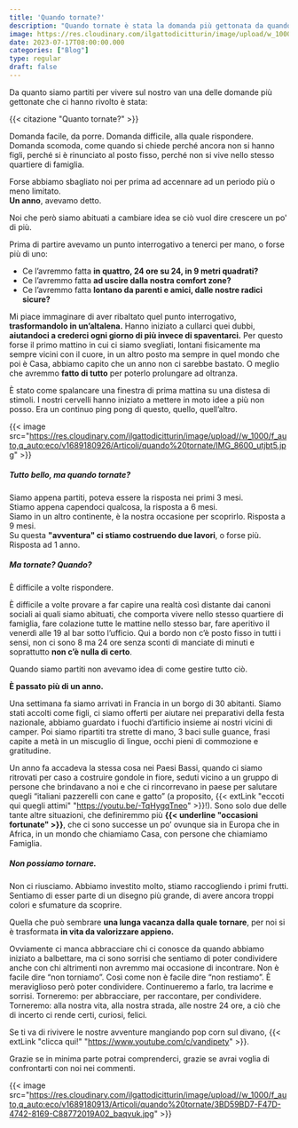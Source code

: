 ```yaml
---
title: 'Quando tornate?'
description: "Quando tornate è stata la domanda più gettonata da quando siamo partiti per vivere la nostra vita a bordo di un van. Domanda facile o difficile? Scoprilo in questo articolo."
image: https://res.cloudinary.com/ilgattodicitturin/image/upload/w_1000/f_auto,q_auto:eco/v1689180920/Articoli/quando%20tornate/IMG_2899_ha372q.jpg
date: 2023-07-17T08:00:00.000
categories: ["Blog"]
type: regular
draft: false
---
```


Da quanto siamo partiti per vivere sul nostro van una delle domande più gettonate che ci hanno rivolto è stata:

{{< citazione "Quanto tornate?" >}}

Domanda facile, da porre.
Domanda difficile, alla quale rispondere.
Domanda scomoda, come quando si chiede perché ancora non si hanno figli, perché si è rinunciato al posto fisso, perché non si vive nello stesso quartiere di famiglia. 


Forse abbiamo sbagliato noi per prima ad accennare ad un periodo più o meno limitato.  
**Un anno**, avevamo detto.

Noi che però siamo abituati a cambiare idea se ciò vuol dire crescere un po' di più.

Prima di partire avevamo un punto interrogativo a tenerci per mano, o forse più di uno:

- Ce l’avremmo fatta **in quattro, 24 ore su 24, in 9 metri quadrati?** 
- Ce l’avremmo fatta **ad uscire dalla nostra comfort zone?**
- Ce l’avremmo fatta **lontano da parenti e amici, dalle nostre radici sicure?**

Mi piace immaginare di aver ribaltato quel punto interrogativo, **trasformandolo in un’altalena.**
Hanno iniziato a cullarci quei dubbi, **aiutandoci a crederci ogni giorno di più invece di spaventarci.**
Per questo forse il primo mattino in cui ci siamo svegliati, lontani fisicamente ma sempre vicini con il cuore, in un altro posto ma sempre in quel mondo che poi è Casa, abbiamo capito che un anno non ci sarebbe bastato. O meglio che avremmo **fatto di tutto** per poterlo prolungare ad oltranza. 

È stato come spalancare una finestra di prima mattina su una distesa di stimoli. 
I nostri cervelli hanno iniziato a mettere in moto idee a più non posso. Era un continuo ping pong di questo, quello, quell’altro.

{{< image src="https://res.cloudinary.com/ilgattodicitturin/image/upload//w_1000/f_auto,q_auto:eco/v1689180926/Articoli/quando%20tornate/IMG_8600_utjbt5.jpg" >}}


##### Tutto bello, ma quando tornate? 

Siamo appena partiti, poteva essere la risposta nei primi 3 mesi.  
Stiamo appena capendoci qualcosa, la risposta a 6 mesi.  
Siamo in un altro continente, è la nostra occasione per scoprirlo. Risposta a 9 mesi.  
Su questa **"avventura" ci stiamo costruendo due lavori**, o forse più. Risposta ad 1 anno.  

##### Ma tornate? Quando? 

È difficile a volte rispondere.  

È difficile a volte provare a far capire una realtà così distante dai canoni sociali ai quali siamo abituati, che comporta vivere nello stesso quartiere di famiglia, fare colazione tutte le mattine nello stesso bar, fare aperitivo il venerdì alle 19 al bar sotto l’ufficio. 
Qui a bordo non c’è posto fisso in tutti i sensi, non ci sono 8 ma 24 ore senza sconti di manciate di minuti e soprattutto **non c’è nulla di certo**. 

Quando siamo partiti non avevamo idea di come gestire tutto ciò. 

**È passato più di un anno.**

Una settimana fa siamo arrivati in Francia in un borgo di 30 abitanti. Siamo stati accolti come figli, ci siamo offerti per aiutare nei preparativi della festa nazionale, abbiamo guardato i fuochi d’artificio insieme ai nostri vicini di camper. Poi siamo ripartiti tra strette di mano, 3 baci sulle guance, frasi capite a metà in un miscuglio di lingue, occhi pieni di commozione e gratitudine.

Un anno fa accadeva la stessa cosa nei Paesi Bassi, quando ci siamo ritrovati per caso a costruire gondole in fiore, seduti vicino a un gruppo di persone che brindavano a noi e che ci rincorrevano in paese per salutare quegli “italiani pazzerelli con cane e gatto” (a proposito, {{< extLink "eccoti qui quegli attimi" "https://youtu.be/-TqHygqTneo" >}}!). 
Sono solo due delle tante altre situazioni, che definiremmo più **{{< underline "occasioni fortunate" >}}**, che ci sono successe un po’ ovunque sia in Europa che in Africa, in un mondo che chiamiamo Casa, con persone che chiamiamo Famiglia.

##### Non possiamo tornare. 

Non ci riusciamo. Abbiamo investito molto, stiamo raccogliendo i primi frutti. 
Sentiamo di esser parte di un disegno più grande, di avere ancora troppi colori e sfumature da scoprire.  

Quella che può sembrare **una lunga vacanza dalla quale tornare**, per noi si è trasformata **in vita da valorizzare appieno.**  

Ovviamente ci manca abbracciare chi ci conosce da quando abbiamo iniziato a balbettare, ma ci sono sorrisi che sentiamo di poter condividere anche con chi altrimenti non avremmo mai occasione di incontrare.
Non è facile dire “non torniamo”.
Così come non è facile dire “non restiamo”.
È meraviglioso però poter condividere. Continueremo a farlo, tra lacrime e sorrisi.
Torneremo: per abbracciare, per raccontare, per condividere. 
Torneremo: alla nostra vita, alla nostra strada, alle nostre 24 ore, a ciò che di incerto ci rende certi, curiosi, felici.

Se ti va di rivivere le nostre avventure mangiando pop corn sul divano, {{< extLink "clicca qui!" "https://www.youtube.com/c/vandipety" >}}.

Grazie se in minima parte potrai comprenderci, grazie se avrai voglia di confrontarti con noi nei commenti.

{{< image src="https://res.cloudinary.com/ilgattodicitturin/image/upload//w_1000/f_auto,q_auto:eco/v1689180913/Articoli/quando%20tornate/3BD59BD7-F47D-4742-8169-C88772019A02_baqvuk.jpg" >}}